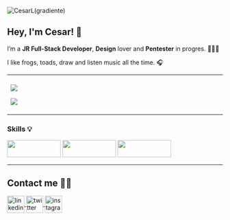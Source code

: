 
![CesarL(gradiente)](https://user-images.githubusercontent.com/99093357/172424010-e8648182-623f-4dd6-aec2-ef9ee1cdf55c.svg)

## Hey, I'm Cesar! 🐸

I’m a **JR Full-Stack Developer**, **Design** lover and **Pentester** in progres. 👨🏾‍💻

I like frogs, toads, draw and listen music all the time. 🎧

---
<a href="https://github.com/CesarGBkR">
  <img align="center" style="margin:0.5rem" src="https://github-readme-stats.vercel.app/api?username=CesarGBkR&show_icons=true&bg_color=320d4e&title_color=7EE70F&text_color=1FA819&icon_color=6e1dac"/>
</a>
<br>
<a href="https://github.com/CesarGBkR">
  <img align="center" style="margin:0.5rem" src="https://github-readme-stats.vercel.app/api/top-langs/?username=CesarGBkR&hide=html,css&show_icons=true&bg_color=320d4e&title_color=7EE70F&text_color=1FA819&icon_color=6e1dac" />
</a>

---

### Skills 💡
<div>
<img src="https://user-images.githubusercontent.com/99093357/172424740-c065d1ee-4749-4d0b-be24-f3fd5d8777f1.svg" width="125" height="40"/>
<img src="https://user-images.githubusercontent.com/99093357/172424669-48961b6d-557c-49a5-8b8a-0a678473a467.svg" width="125" height="40"/>
<img src="https://user-images.githubusercontent.com/99093357/172424522-12681791-aff8-4e5d-bbb0-5918876b312b.svg" width="125" height="40"/>
</div>

---
## Contact me 🤝🏾

<a href="https://www.linkedin.com/in/cesar-gardu%C3%B1o-romero-a857b423a/" target="blank"><img align="center" src="https://user-images.githubusercontent.com/99093357/169338264-20ba3fe0-7fb2-49b7-a134-107b499d6102.svg" alt="linkedin" height="40" width="40" />
<a href="https://twitter.com/CesarGBkR" target="blank"><img align="center" src="https://user-images.githubusercontent.com/99093357/169342075-a72f469f-93e5-445c-9e78-2915cf3e1371.svg" alt="twitter" height="40" width="40"/>
<a href="https://www.instagram.com/cesar_gbkr/"><img align="center" src="https://user-images.githubusercontent.com/99093357/169346696-6fd640fc-d46e-4c0b-b059-c7caa2d237c3.svg" alt="instagram" height="40" width="40"/>



